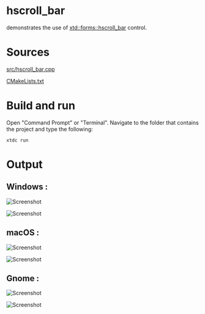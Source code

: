 # hscroll_bar

demonstrates the use of [xtd::forms::hscroll_bar](../../../../src/xtd.forms/include/xtd/forms/hscroll_bar.h) control.

# Sources

[src/hscroll_bar.cpp](src/hscroll_bar.cpp)

[CMakeLists.txt](CMakeLists.txt)

# Build and run

Open "Command Prompt" or "Terminal". Navigate to the folder that contains the project and type the following:

```shell
xtdc run
```

# Output

## Windows :

![Screenshot](../../../../docs/pictures/examples/hscroll_bar_w.png)

![Screenshot](../../../../docs/pictures/examples/hscroll_bar_wd.png)

## macOS :

![Screenshot](../../../../docs/pictures/examples/hscroll_bar_m.png)

![Screenshot](../../../../docs/pictures/examples/hscroll_bar_md.png)

## Gnome :

![Screenshot](../../../../docs/pictures/examples/hscroll_bar_g.png)

![Screenshot](../../../../docs/pictures/examples/hscroll_bar_gd.png)
